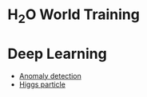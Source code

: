 # H<sub>2</sub>O World Training

# Deep Learning
 * [Anomaly detection](deeplearning/anomaly/anomaly.R.html)
 * [Higgs particle](deeplearning/higgs/higgs.R.html)
